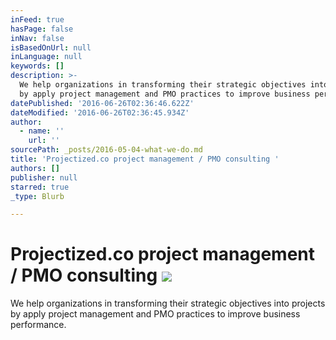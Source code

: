 ```yaml
---
inFeed: true
hasPage: false
inNav: false
isBasedOnUrl: null
inLanguage: null
keywords: []
description: >-
  We help organizations in transforming their strategic objectives into projects
  by apply project management and PMO practices to improve business performance.
datePublished: '2016-06-26T02:36:46.622Z'
dateModified: '2016-06-26T02:36:45.934Z'
author:
  - name: ''
    url: ''
sourcePath: _posts/2016-05-04-what-we-do.md
title: 'Projectized.co project management / PMO consulting '
authors: []
publisher: null
starred: true
_type: Blurb

---
```

# Projectized.co project management / PMO consulting ![](https://imgflo.herokuapp.com/graph/vahj1ThiexotieMo/3a189f2b56694dd8bc30d37be6e83336/croprotate.png?cropheight=2225&cropwidth=2498&degrees=0&input=https%3A%2F%2Fthe-grid-user-content.s3-us-west-2.amazonaws.com%2F1f745b74-6c56-4442-8c9d-09f0f874e06c.png&x=30&y=0)

We help organizations in transforming their strategic objectives into projects by apply project management and PMO practices to improve business performance.